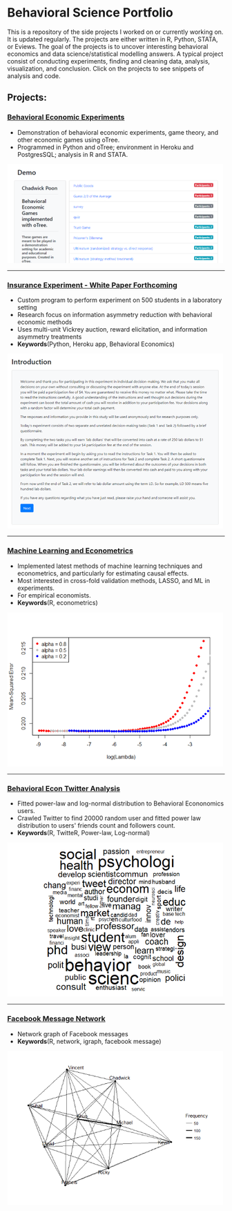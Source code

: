 # Behavioral Science Portfolio
 
This is a repository of the side projects I worked on or currently working on. It is updated regularly. The projects are either written in R, Python, STATA, or Eviews. The goal of the projects is to uncover interesting behavioral economics and data science/statistical modelling answers. A typical project consist of conducting experiments, finding and cleaning data, analysis, visualization, and conclusion. Click on the projects to see snippets of analysis and code.
 
## Projects:
 

### [Behavioral Economic Experiments](https://behavioral-science.herokuapp.com)
* Demonstration of behavioral economic experiments, game theory, and other economic games using oTree.
* Programmed in Python and oTree; environment in Heroku and PostgresSQL; analysis in R and STATA.
<img src="https://github.com/WinD-Shear/Behavioral-Scientist/blob/master/behavioral-economic-experiments-oTree.png" width="500">

---

###  [Insurance Experiment - White Paper Forthcoming](https://wlu.herokuapp.com)
* Custom program to perform experiment on 500 students in a laboratory setting
* Research focus on information asymmetry reduction with behavioral economic methods
* Uses multi-unit Vickrey auction, reward elicitation, and information asymmetry treatments
* **Keywords**(Python, Heroku app, Behavioral Economics)
<img src="https://github.com/WinD-Shear/Behavioral-Scientist/blob/master/insurance-intro.png" width="500">
 
 
---


###  [Machine Learning and Econometrics](https://github.com/WinD-Shear/Machine-Learning-and-Econometrics-AEA-2018/blob/master/Metrics-ML_Part_1.md)
* Implemented latest methods of machine learning techniques and econometrics, and particularly for estimating causal effects.
* Most interested in cross-fold validation methods, LASSO, and ML in experiments.
* For empirical economists. 
* **Keywords**(R, econometrics)
<img src="https://github.com/WinD-Shear/Machine-Learning-and-Econometrics-AEA-2018/blob/master/Metrics-ML_Part_1_files/figure-html/unnamed-chunk-27-1.png" width="500">
 
 
---
  
  
###  [Behavioral Econ Twitter Analysis](https://github.com/WinD-Shear/Behavioral-Scientist/blob/master/TwitteR_Analysis.md)
* Fitted power-law and log-normal distribution to Behavioral Econonomics users.
* Crawled Twitter to find 20000 random user and fitted power law distribution to users' friends count and followers count.
* **Keywords**(R, TwitteR, Power-law, Log-normal)
<img src="https://github.com/WinD-Shear/Behavioral-Scientist/blob/master/TwitteR_Analysis_files/figure-html/unnamed-chunk-3-2.png" width="500">
 
 
---


###  [Facebook Message Network](https://github.com/WinD-Shear/Behavioral-Scientist/blob/master/Facebook_Message_Network.md)
* Network graph of Facebook messages
* **Keywords**(R, network, igraph, facebook message)
<img src="https://github.com/WinD-Shear/Behavioral-Scientist/blob/master/Facebook_Message_Network_files/figure-html/unnamed-chunk-3-2.png" width="500">
 